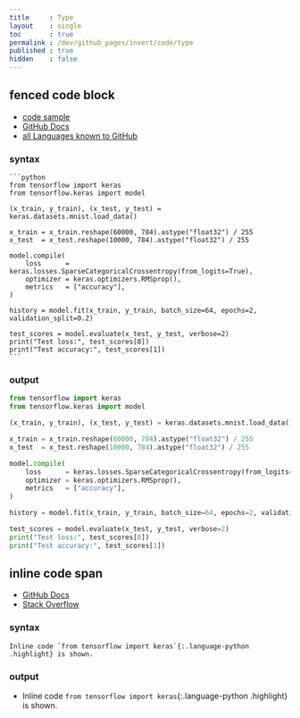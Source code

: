 ```yaml
---
title     : Type
layout    : single
toc       : true
permalink : /dev/github_pages/insert/code/type
published : true
hidden    : false
---
```


<head>
  <base target="_blank">
</head>



## fenced code block

- [code sample](https://www.tensorflow.org/guide/keras/functional#training_evaluation_and_inference)
- [GitHub Docs](https://docs.github.com/en/github/writing-on-github/working-with-advanced-formatting/creating-and-highlighting-code-blocks#syntax-highlighting)
- [all Languages known to GitHub](https://github.com/github/linguist/blob/master/lib/linguist/languages.yml)

### syntax

````
```python
from tensorflow import keras
from tensorflow.keras import model

(x_train, y_train), (x_test, y_test) = keras.datasets.mnist.load_data()

x_train = x_train.reshape(60000, 784).astype("float32") / 255
x_test  = x_test.reshape(10000, 784).astype("float32") / 255

model.compile(
    loss      = keras.losses.SparseCategoricalCrossentropy(from_logits=True),
    optimizer = keras.optimizers.RMSprop(),
    metrics   = ["accuracy"],
)

history = model.fit(x_train, y_train, batch_size=64, epochs=2, validation_split=0.2)

test_scores = model.evaluate(x_test, y_test, verbose=2)
print("Test loss:", test_scores[0])
print("Test accuracy:", test_scores[1])
```
````

### output

```python
from tensorflow import keras
from tensorflow.keras import model

(x_train, y_train), (x_test, y_test) = keras.datasets.mnist.load_data()

x_train = x_train.reshape(60000, 784).astype("float32") / 255
x_test  = x_test.reshape(10000, 784).astype("float32") / 255

model.compile(
    loss      = keras.losses.SparseCategoricalCrossentropy(from_logits=True),
    optimizer = keras.optimizers.RMSprop(),
    metrics   = ["accuracy"],
)

history = model.fit(x_train, y_train, batch_size=64, epochs=2, validation_split=0.2)

test_scores = model.evaluate(x_test, y_test, verbose=2)
print("Test loss:", test_scores[0])
print("Test accuracy:", test_scores[1])
```



## inline code span

- [GitHub Docs](https://docs.github.com/en/github/writing-on-github/getting-started-with-writing-and-formatting-on-github/basic-writing-and-formatting-syntax#quoting-code)
- [Stack Overflow](https://stackoverflow.com/questions/23226224/inline-code-syntax-highlighting-in-github-markdown)

### syntax

```
Inline code `from tensorflow import keras`{:.language-python .highlight} is shown.
```

### output

- Inline code `from tensorflow import keras`{:.language-python .highlight} is shown.

